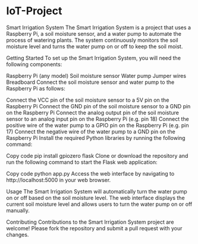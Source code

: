 # IoT-Project
Smart Irrigation System
The Smart Irrigation System is a project that uses a Raspberry Pi, a soil moisture sensor, and a water pump to automate the process of watering plants. The system continuously monitors the soil moisture level and turns the water pump on or off to keep the soil moist.

Getting Started
To set up the Smart Irrigation System, you will need the following components:

Raspberry Pi (any model)
Soil moisture sensor
Water pump
Jumper wires
Breadboard
Connect the soil moisture sensor and water pump to the Raspberry Pi as follows:

Connect the VCC pin of the soil moisture sensor to a 5V pin on the Raspberry Pi
Connect the GND pin of the soil moisture sensor to a GND pin on the Raspberry Pi
Connect the analog output pin of the soil moisture sensor to an analog input pin on the Raspberry Pi (e.g. pin 18)
Connect the positive wire of the water pump to a GPIO pin on the Raspberry Pi (e.g. pin 17)
Connect the negative wire of the water pump to a GND pin on the Raspberry Pi
Install the required Python libraries by running the following command:

Copy code
pip install gpiozero flask
Clone or download the repository and run the following command to start the Flask web application:

Copy code
python app.py
Access the web interface by navigating to http://localhost:5000 in your web browser.

Usage
The Smart Irrigation System will automatically turn the water pump on or off based on the soil moisture level. The web interface displays the current soil moisture level and allows users to turn the water pump on or off manually.

Contributing
Contributions to the Smart Irrigation System project are welcome! Please fork the repository and submit a pull request with your changes.
